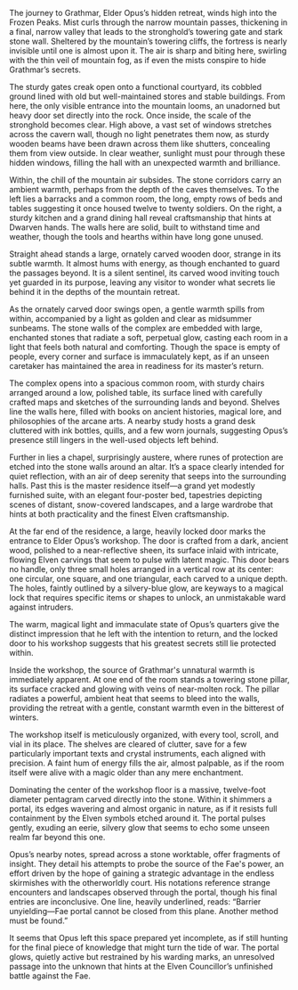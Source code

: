
The journey to Grathmar, Elder Opus’s hidden retreat, winds high into the Frozen Peaks. Mist curls through the narrow mountain passes, thickening in a final, narrow valley that leads to the stronghold’s towering gate and stark stone wall. Sheltered by the mountain’s towering cliffs, the fortress is nearly invisible until one is almost upon it. The air is sharp and biting here, swirling with the thin veil of mountain fog, as if even the mists conspire to hide Grathmar’s secrets.

The sturdy gates creak open onto a functional courtyard, its cobbled ground lined with old but well-maintained stores and stable buildings. From here, the only visible entrance into the mountain looms, an unadorned but heavy door set directly into the rock. Once inside, the scale of the stronghold becomes clear. High above, a vast set of windows stretches across the cavern wall, though no light penetrates them now, as sturdy wooden beams have been drawn across them like shutters, concealing them from view outside. In clear weather, sunlight must pour through these hidden windows, filling the hall with an unexpected warmth and brilliance.

Within, the chill of the mountain air subsides. The stone corridors carry an ambient warmth, perhaps from the depth of the caves themselves. To the left lies a barracks and a common room, the long, empty rows of beds and tables suggesting it once housed twelve to twenty soldiers. On the right, a sturdy kitchen and a grand dining hall reveal craftsmanship that hints at Dwarven hands. The walls here are solid, built to withstand time and weather, though the tools and hearths within have long gone unused.

Straight ahead stands a large, ornately carved wooden door, strange in its subtle warmth. It almost hums with energy, as though enchanted to guard the passages beyond. It is a silent sentinel, its carved wood inviting touch yet guarded in its purpose, leaving any visitor to wonder what secrets lie behind it in the depths of the mountain retreat.

  

As the ornately carved door swings open, a gentle warmth spills from within, accompanied by a light as golden and clear as midsummer sunbeams. The stone walls of the complex are embedded with large, enchanted stones that radiate a soft, perpetual glow, casting each room in a light that feels both natural and comforting. Though the space is empty of people, every corner and surface is immaculately kept, as if an unseen caretaker has maintained the area in readiness for its master’s return.

  

The complex opens into a spacious common room, with sturdy chairs arranged around a low, polished table, its surface lined with carefully crafted maps and sketches of the surrounding lands and beyond. Shelves line the walls here, filled with books on ancient histories, magical lore, and philosophies of the arcane arts. A nearby study hosts a grand desk cluttered with ink bottles, quills, and a few worn journals, suggesting Opus’s presence still lingers in the well-used objects left behind.

  

Further in lies a chapel, surprisingly austere, where runes of protection are etched into the stone walls around an altar. It’s a space clearly intended for quiet reflection, with an air of deep serenity that seeps into the surrounding halls. Past this is the master residence itself—a grand yet modestly furnished suite, with an elegant four-poster bed, tapestries depicting scenes of distant, snow-covered landscapes, and a large wardrobe that hints at both practicality and the finest Elven craftsmanship.

  

At the far end of the residence, a large, heavily locked door marks the entrance to Elder Opus’s workshop. The door is crafted from a dark, ancient wood, polished to a near-reflective sheen, its surface inlaid with intricate, flowing Elven carvings that seem to pulse with latent magic. This door bears no handle, only three small holes arranged in a vertical row at its center: one circular, one square, and one triangular, each carved to a unique depth. The holes, faintly outlined by a silvery-blue glow, are keyways to a magical lock that requires specific items or shapes to unlock, an unmistakable ward against intruders.

  

The warm, magical light and immaculate state of Opus’s quarters give the distinct impression that he left with the intention to return, and the locked door to his workshop suggests that his greatest secrets still lie protected within.

  

Inside the workshop, the source of Grathmar's unnatural warmth is immediately apparent. At one end of the room stands a towering stone pillar, its surface cracked and glowing with veins of near-molten rock. The pillar radiates a powerful, ambient heat that seems to bleed into the walls, providing the retreat with a gentle, constant warmth even in the bitterest of winters.

  

The workshop itself is meticulously organized, with every tool, scroll, and vial in its place. The shelves are cleared of clutter, save for a few particularly important texts and crystal instruments, each aligned with precision. A faint hum of energy fills the air, almost palpable, as if the room itself were alive with a magic older than any mere enchantment.

  

Dominating the center of the workshop floor is a massive, twelve-foot diameter pentagram carved directly into the stone. Within it shimmers a portal, its edges wavering and almost organic in nature, as if it resists full containment by the Elven symbols etched around it. The portal pulses gently, exuding an eerie, silvery glow that seems to echo some unseen realm far beyond this one.

  

Opus’s nearby notes, spread across a stone worktable, offer fragments of insight. They detail his attempts to probe the source of the Fae's power, an effort driven by the hope of gaining a strategic advantage in the endless skirmishes with the otherworldly court. His notations reference strange encounters and landscapes observed through the portal, though his final entries are inconclusive. One line, heavily underlined, reads: “Barrier unyielding—Fae portal cannot be closed from this plane. Another method must be found.”

  

It seems that Opus left this space prepared yet incomplete, as if still hunting for the final piece of knowledge that might turn the tide of war. The portal glows, quietly active but restrained by his warding marks, an unresolved passage into the unknown that hints at the Elven Councillor’s unfinished battle against the Fae.